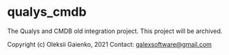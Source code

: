 # qualys_cmdb
The Qualys and CMDB old integration project.
This project will be archived.

Copyright (c) Oleksii Gaienko, 2021
Contact: galexsoftware@gmail.com

